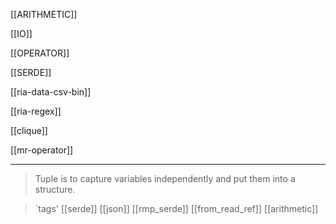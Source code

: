 [[ARITHMETIC]]

[[IO]]

[[OPERATOR]]

[[SERDE]]


[[ria-data-csv-bin]]

[[ria-regex]]

[[clique]]

[[mr-operator]]


---

> Tuple is to capture variables independently and put them into a structure.


> `tags' [[serde]] [[json]]  [[rmp_serde]] [[from_read_ref]] [[arithmetic]]
